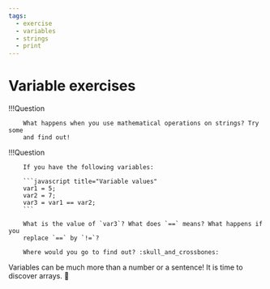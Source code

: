 ```yaml
---
tags:
  - exercise
  - variables
  - strings
  - print
---
```

# Variable exercises

!!!Question

        What happens when you use mathematical operations on strings? Try some
        and find out!

!!!Question

        If you have the following variables:

        ```javascript title="Variable values"
        var1 = 5;
        var2 = 7;
        var3 = var1 == var2;
        ```

        What is the value of `var3`? What does `==` means? What happens if you
        replace `==` by `!=`?

        Where would you go to find out? :skull_and_crossbones:

Variables can be much more than a number or a sentence! It is time to
discover arrays. :mag_right:
